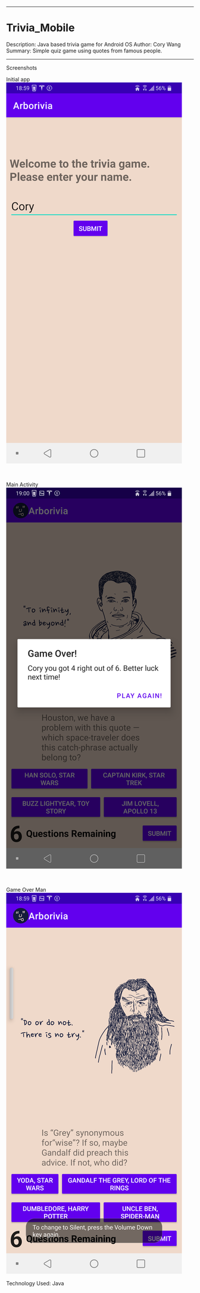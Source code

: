
---
# Trivia_Mobile
Description: Java based trivia game for Android OS
Author: Cory Wang
Summary: Simple quiz game using quotes from famous people.

---

Screenshots

Initial app
![Initial Screen](/Arborivia/app/src/main/res/Screencap_Initial.png "Initial view of app")

<br>

Main Activity
![Loaded Screen](/Arborivia/app/src/main/res/Screencap_During.png "Multiple choice selection")

<br>

Game Over Man
![Finale Screen](/Arborivia/app/src/main/res/Screencap_Finish.png "Game over message")

Technology Used: Java
